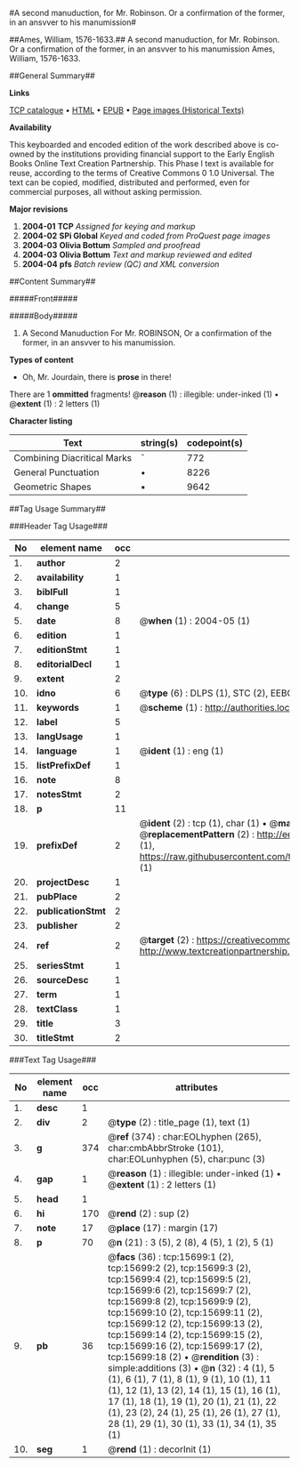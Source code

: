 #A second manuduction, for Mr. Robinson. Or a confirmation of the former, in an ansvver to his manumission#

##Ames, William, 1576-1633.##
A second manuduction, for Mr. Robinson. Or a confirmation of the former, in an ansvver to his manumission
Ames, William, 1576-1633.

##General Summary##

**Links**

[TCP catalogue](http://www.ota.ox.ac.uk/tcp/)  • 
[HTML](http://tei.it.ox.ac.uk/tcp/Texts-HTML/free/A19/A19149.html)  • 
[EPUB](http://tei.it.ox.ac.uk/tcp/Texts-EPUB/free/A19/A19149.epub) • 
[Page images (Historical Texts)](https://data.historicaltexts.jisc.ac.uk/view?pubId=eebo-99850491e&pageId=eebo-99850491e-15699-1)

**Availability**

This keyboarded and encoded edition of the
	       work described above is co-owned by the institutions
	       providing financial support to the Early English Books
	       Online Text Creation Partnership. This Phase I text is
	       available for reuse, according to the terms of Creative
	       Commons 0 1.0 Universal. The text can be copied,
	       modified, distributed and performed, even for
	       commercial purposes, all without asking permission.

**Major revisions**

1. __2004-01__ __TCP__ *Assigned for keying and markup*
1. __2004-02__ __SPi Global__ *Keyed and coded from ProQuest page images*
1. __2004-03__ __Olivia Bottum__ *Sampled and proofread*
1. __2004-03__ __Olivia Bottum__ *Text and markup reviewed and edited*
1. __2004-04__ __pfs__ *Batch review (QC) and XML conversion*

##Content Summary##

#####Front#####

#####Body#####

1. A Second Manuduction For Mr. ROBINSON, Or a confirmation of the former, in an ansvver to his manumission.

**Types of content**

  * Oh, Mr. Jourdain, there is **prose** in there!

There are 1 **ommitted** fragments! 
 @__reason__ (1) : illegible: under-inked (1)  •  @__extent__ (1) : 2 letters (1)

**Character listing**


|Text|string(s)|codepoint(s)|
|---|---|---|
|Combining             Diacritical Marks|̄|772|
|General Punctuation|•|8226|
|Geometric Shapes|▪|9642|

##Tag Usage Summary##

###Header Tag Usage###

|No|element name|occ|attributes|
|---|---|---|---|
|1.|__author__|2||
|2.|__availability__|1||
|3.|__biblFull__|1||
|4.|__change__|5||
|5.|__date__|8| @__when__ (1) : 2004-05 (1)|
|6.|__edition__|1||
|7.|__editionStmt__|1||
|8.|__editorialDecl__|1||
|9.|__extent__|2||
|10.|__idno__|6| @__type__ (6) : DLPS (1), STC (2), EEBO-CITATION (1), PROQUEST (1), VID (1)|
|11.|__keywords__|1| @__scheme__ (1) : http://authorities.loc.gov/ (1)|
|12.|__label__|5||
|13.|__langUsage__|1||
|14.|__language__|1| @__ident__ (1) : eng (1)|
|15.|__listPrefixDef__|1||
|16.|__note__|8||
|17.|__notesStmt__|2||
|18.|__p__|11||
|19.|__prefixDef__|2| @__ident__ (2) : tcp (1), char (1)  •  @__matchPattern__ (2) : ([0-9\-]+):([0-9IVX]+) (1), (.+) (1)  •  @__replacementPattern__ (2) : http://eebo.chadwyck.com/downloadtiff?vid=$1&page=$2 (1), https://raw.githubusercontent.com/textcreationpartnership/Texts/master/tcpchars.xml#$1 (1)|
|20.|__projectDesc__|1||
|21.|__pubPlace__|2||
|22.|__publicationStmt__|2||
|23.|__publisher__|2||
|24.|__ref__|2| @__target__ (2) : https://creativecommons.org/publicdomain/zero/1.0/ (1), http://www.textcreationpartnership.org/docs/. (1)|
|25.|__seriesStmt__|1||
|26.|__sourceDesc__|1||
|27.|__term__|1||
|28.|__textClass__|1||
|29.|__title__|3||
|30.|__titleStmt__|2||


###Text Tag Usage###

|No|element name|occ|attributes|
|---|---|---|---|
|1.|__desc__|1||
|2.|__div__|2| @__type__ (2) : title_page (1), text (1)|
|3.|__g__|374| @__ref__ (374) : char:EOLhyphen (265), char:cmbAbbrStroke (101), char:EOLunhyphen (5), char:punc (3)|
|4.|__gap__|1| @__reason__ (1) : illegible: under-inked (1)  •  @__extent__ (1) : 2 letters (1)|
|5.|__head__|1||
|6.|__hi__|170| @__rend__ (2) : sup (2)|
|7.|__note__|17| @__place__ (17) : margin (17)|
|8.|__p__|70| @__n__ (21) : 3 (5), 2 (8), 4 (5), 1 (2), 5 (1)|
|9.|__pb__|36| @__facs__ (36) : tcp:15699:1 (2), tcp:15699:2 (2), tcp:15699:3 (2), tcp:15699:4 (2), tcp:15699:5 (2), tcp:15699:6 (2), tcp:15699:7 (2), tcp:15699:8 (2), tcp:15699:9 (2), tcp:15699:10 (2), tcp:15699:11 (2), tcp:15699:12 (2), tcp:15699:13 (2), tcp:15699:14 (2), tcp:15699:15 (2), tcp:15699:16 (2), tcp:15699:17 (2), tcp:15699:18 (2)  •  @__rendition__ (3) : simple:additions (3)  •  @__n__ (32) : 4 (1), 5 (1), 6 (1), 7 (1), 8 (1), 9 (1), 10 (1), 11 (1), 12 (1), 13 (2), 14 (1), 15 (1), 16 (1), 17 (1), 18 (1), 19 (1), 20 (1), 21 (1), 22 (1), 23 (2), 24 (1), 25 (1), 26 (1), 27 (1), 28 (1), 29 (1), 30 (1), 33 (1), 34 (1), 35 (1)|
|10.|__seg__|1| @__rend__ (1) : decorInit (1)|
